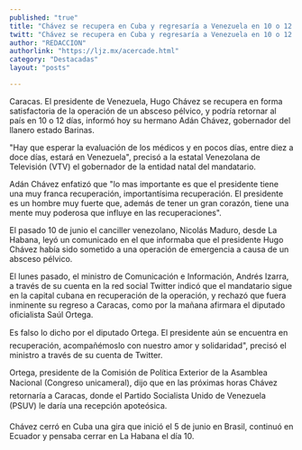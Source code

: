 ```yaml
---
published: "true"
title: "Chávez se recupera en Cuba y regresaría a Venezuela en 10 o 12 días"
twitt: "Chávez se recupera en Cuba y regresaría a Venezuela en 10 o 12 días"
author: "REDACCION"
authorlink: "https://ljz.mx/acercade.html"
category: "Destacadas"
layout: "posts"

---
```



  Caracas. El presidente de Venezuela, Hugo Chávez se recupera en forma satisfactoria de la operación de un absceso pélvico, y podría retornar al país en 10 o 12 días, informó hoy su hermano Adán Chávez, gobernador del llanero estado Barinas.



  "Hay que esperar la evaluación de los médicos y en pocos días, entre diez a doce días, estará en Venezuela", precisó a la estatal Venezolana de Televisión (VTV) el gobernador de la entidad natal del mandatario.



  Adán Chávez enfatizó que "lo mas importante es que el presidente tiene una muy franca recuperación, importantísima recuperación. El presidente es un hombre muy fuerte que, además de tener un gran corazón, tiene una mente muy poderosa que influye en las recuperaciones".



  El pasado 10 de junio el canciller venezolano, Nicolás Maduro, desde La Habana, leyó un comunicado en el que informaba que el presidente Hugo Chávez había sido sometido a una operación de emergencia a causa de un absceso pélvico.



  El lunes pasado, el ministro de Comunicación e Información, Andrés Izarra, a través de su cuenta en la red social Twitter indicó que el mandatario sigue en la capital cubana en recuperación de la operación, y rechazó que fuera inminente su regreso a Caracas, como por la mañana afirmara el diputado oficialista Saúl Ortega.



  Es falso lo dicho por el diputado Ortega. El presidente aún se encuentra en recuperación, acompañémoslo con nuestro amor y solidaridad", precisó el ministro a través de su cuenta de Twitter.



  Ortega, presidente de la Comisión de Política Exterior de la Asamblea Nacional (Congreso unicameral), dijo que en las próximas horas Chávez retornaría a Caracas, donde el Partido Socialista Unido de Venezuela (PSUV) le daría una recepción apoteósica.



  Chávez cerró en Cuba una gira que inició el 5 de junio en Brasil, continuó en Ecuador y pensaba cerrar en La Habana el día 10.

